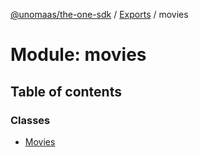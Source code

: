[@unomaas/the-one-sdk](../README.md) / [Exports](../modules.md) / movies

# Module: movies

## Table of contents

### Classes

- [Movies](../classes/movies.Movies.md)
